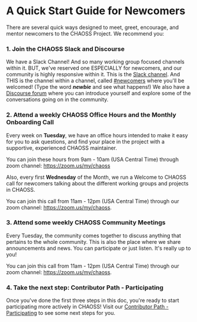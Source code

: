 # A Quick Start Guide for Newcomers

There are several quick ways designed to meet, greet, encourage, and mentor newcomers to the CHAOSS Project. We recommend you:

### 1. Join the CHAOSS Slack and Discourse
We have a Slack Channel! And so many working group focused channels within it. BUT, we've reserved one ESPECIALLY for newcomers, and our community is highly responsive within it. 
This is the [Slack channel](https://join.slack.com/t/chaoss-workspace/shared_invite/zt-1fah5gu35-5oUQEPT32O2Zt~3MFVNMlw). 
And THIS is the channel within a channel, called [#newcomers](https://chaoss-workspace.slack.com/archives/C0207C3RETX) where you'll be welcomed!  (Type the word _**newbie**_ and see what happens!)
We also have a [Discourse forum](https://chaoss.discourse.group/) where you can introduce yourself and explore some of the conversations going on in the community.

### 2. Attend a weekly CHAOSS Office Hours and the Monthly Onboarding Call
Every week on **Tuesday**, we have an office hours intended to make it easy for you to ask questions, and find your place in the project with a supportive, experienced CHAOSS maintainer. 

You can join these hours from 9am - 10am (USA Central Time) through zoom channel: https://zoom.us/my/chaoss

Also, every first **Wednesday** of the Month, we run a Welcome to CHAOSS call for newcomers talking about the different working groups and projects in CHAOSS. 

You can join this call from 11am - 12pm (USA Central Time) through our zoom channel: https://zoom.us/my/chaoss.

### 3. Attend some weekly CHAOSS Community Meetings
Every Tuesday, the community comes together to discuss anything that pertains to the whole community. This is also the place where we share announcements and news. You can participate or just listen. It's really up to you! 

You can join this call from 11am - 12pm (USA Central Time) through our zoom channel: https://zoom.us/my/chaoss.

### 4. Take the next step: Contributor Path - Participating

Once you've done the first three steps in this doc, you're ready to start participating more actively in CHAOSS! Visit our [Contributor Path - Participating](https://chaoss.community/kb/contributor-roadmap-participating/) to see some next steps for you. 
